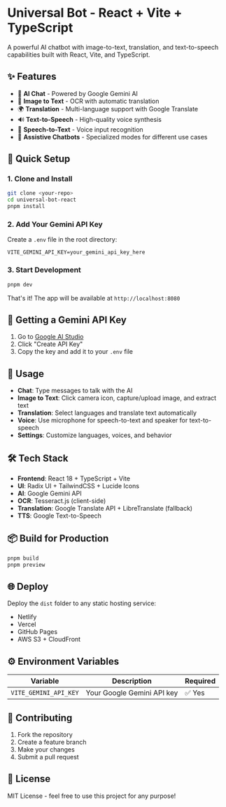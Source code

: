 # Universal Bot - React + Vite + TypeScript

A powerful AI chatbot with image-to-text, translation, and text-to-speech capabilities built with React, Vite, and TypeScript.

## ✨ Features

- 🤖 **AI Chat** - Powered by Google Gemini AI
- 📸 **Image to Text** - OCR with automatic translation
- 🌍 **Translation** - Multi-language support with Google Translate
- 🔊 **Text-to-Speech** - High-quality voice synthesis
- 🎤 **Speech-to-Text** - Voice input recognition
- 🎯 **Assistive Chatbots** - Specialized modes for different use cases

## 🚀 Quick Setup

### 1. Clone and Install
```bash
git clone <your-repo>
cd universal-bot-react
pnpm install
```

### 2. Add Your Gemini API Key
Create a `.env` file in the root directory:
```env
VITE_GEMINI_API_KEY=your_gemini_api_key_here
```

### 3. Start Development
```bash
pnpm dev
```

That's it! The app will be available at `http://localhost:8080`

## 🔑 Getting a Gemini API Key

1. Go to [Google AI Studio](https://aistudio.google.com/app/apikey)
2. Click "Create API Key"
3. Copy the key and add it to your `.env` file

## 📱 Usage

- **Chat**: Type messages to talk with the AI
- **Image to Text**: Click camera icon, capture/upload image, and extract text
- **Translation**: Select languages and translate text automatically
- **Voice**: Use microphone for speech-to-text and speaker for text-to-speech
- **Settings**: Customize languages, voices, and behavior

## 🛠 Tech Stack

- **Frontend**: React 18 + TypeScript + Vite
- **UI**: Radix UI + TailwindCSS + Lucide Icons
- **AI**: Google Gemini API
- **OCR**: Tesseract.js (client-side)
- **Translation**: Google Translate API + LibreTranslate (fallback)
- **TTS**: Google Text-to-Speech

## 📦 Build for Production

```bash
pnpm build
pnpm preview
```

## 🌐 Deploy

Deploy the `dist` folder to any static hosting service:
- Netlify
- Vercel
- GitHub Pages
- AWS S3 + CloudFront

## ⚙️ Environment Variables

| Variable | Description | Required |
|----------|-------------|----------|
| `VITE_GEMINI_API_KEY` | Your Google Gemini API key | ✅ Yes |

## 🤝 Contributing

1. Fork the repository
2. Create a feature branch
3. Make your changes
4. Submit a pull request

## 📄 License

MIT License - feel free to use this project for any purpose!
